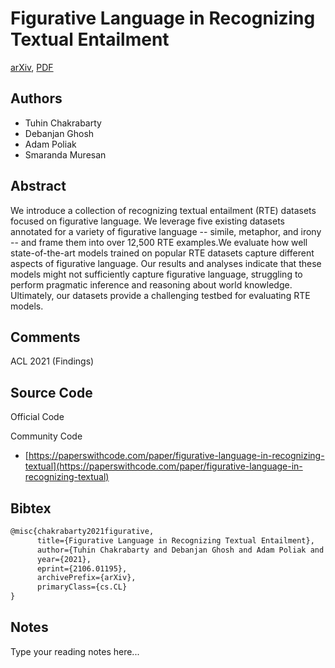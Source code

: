 
# Figurative Language in Recognizing Textual Entailment

[arXiv](https://arxiv.org/abs/2106.01195), [PDF](https://arxiv.org/pdf/2106.01195.pdf)

## Authors

- Tuhin Chakrabarty
- Debanjan Ghosh
- Adam Poliak
- Smaranda Muresan

## Abstract

We introduce a collection of recognizing textual entailment (RTE) datasets focused on figurative language. We leverage five existing datasets annotated for a variety of figurative language -- simile, metaphor, and irony -- and frame them into over 12,500 RTE examples.We evaluate how well state-of-the-art models trained on popular RTE datasets capture different aspects of figurative language. Our results and analyses indicate that these models might not sufficiently capture figurative language, struggling to perform pragmatic inference and reasoning about world knowledge. Ultimately, our datasets provide a challenging testbed for evaluating RTE models.

## Comments

ACL 2021 (Findings)

## Source Code

Official Code



Community Code

- [https://paperswithcode.com/paper/figurative-language-in-recognizing-textual](https://paperswithcode.com/paper/figurative-language-in-recognizing-textual)

## Bibtex

```tex
@misc{chakrabarty2021figurative,
      title={Figurative Language in Recognizing Textual Entailment}, 
      author={Tuhin Chakrabarty and Debanjan Ghosh and Adam Poliak and Smaranda Muresan},
      year={2021},
      eprint={2106.01195},
      archivePrefix={arXiv},
      primaryClass={cs.CL}
}
```

## Notes

Type your reading notes here...

